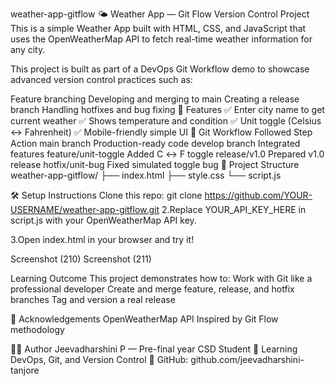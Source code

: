 weather-app-gitflow
🌤️ Weather App — Git Flow Version Control Project
This is a simple Weather App built with HTML, CSS, and JavaScript that uses the OpenWeatherMap API to fetch real-time weather information for any city.

This project is built as part of a DevOps Git Workflow demo to showcase advanced version control practices such as:

Feature branching
Developing and merging to main
Creating a release branch
Handling hotfixes and bug fixing
🚀 Features
✅ Enter city name to get current weather
✅ Shows temperature and condition
✅ Unit toggle (Celsius ↔ Fahrenheit)
✅ Mobile-friendly simple UI
🧪 Git Workflow Followed
Step	Action
main branch	Production-ready code
develop branch	Integrated features
feature/unit-toggle	Added C ↔ F toggle
release/v1.0	Prepared v1.0 release
hotfix/unit-bug	Fixed simulated toggle bug
📁 Project Structure
weather-app-gitflow/ ├── index.html ├── style.css └── script.js

🛠️ Setup Instructions
Clone this repo:
git clone https://github.com/YOUR-USERNAME/weather-app-gitflow.git
2.Replace YOUR_API_KEY_HERE in script.js with your OpenWeatherMap API key.

3.Open index.html in your browser and try it!

Screenshot (210) Screenshot (211)

Learning Outcome This project demonstrates how to: Work with Git like a professional developer Create and merge feature, release, and hotfix branches Tag and version a real release

🙌 Acknowledgements OpenWeatherMap API Inspired by Git Flow methodology

👨‍💻 Author Jeevadharshini P — Pre-final year CSD Student 📘 Learning DevOps, Git, and Version Control 🔗 GitHub: github.com/jeevadharshini-tanjore
